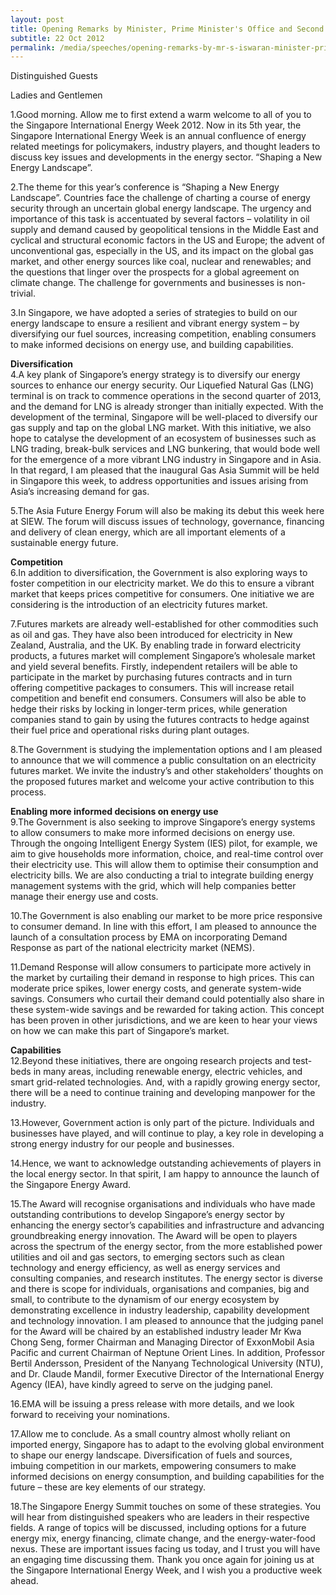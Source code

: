 ```yaml
---
layout: post
title: Opening Remarks by Minister, Prime Minister's Office and Second Minister for Home Affairs and Trade & Industry S Iswaran at the Singapore Energy Summit
subtitle: 22 Oct 2012
permalink: /media/speeches/opening-remarks-by-mr-s-iswaran-minister-prime-minister's-office-and-second-minister-for-home-affairs-and-trade-industry-at-the-singapore-energy-summit-22-october-2012
---
```


Distinguished Guests

Ladies and Gentlemen

1.Good morning. Allow me to first extend a warm welcome to all of you to the Singapore International Energy Week 2012. Now in its 5th year, the Singapore International Energy Week is an annual confluence of energy related meetings for policymakers, industry players, and thought leaders to discuss key issues and developments in the energy sector. “Shaping a New Energy Landscape”.

2.The theme for this year’s conference is “Shaping a New Energy Landscape”. Countries face the challenge of charting a course of energy security through an uncertain global energy landscape. The urgency and importance of this task is accentuated by several factors – volatility in oil supply and demand caused by geopolitical tensions in the Middle East and cyclical and structural economic factors in the US and Europe; the advent of unconventional gas, especially in the US, and its impact on the global gas market, and other energy sources like coal, nuclear and renewables; and the questions that linger over the prospects for a global agreement on climate change. The challenge for governments and businesses is non-trivial.

3.In Singapore, we have adopted a series of strategies to build on our energy landscape to ensure a resilient and vibrant energy system – by diversifying our fuel sources, increasing competition, enabling consumers to make informed decisions on energy use, and building capabilities.

**Diversification**  
4.A key plank of Singapore’s energy strategy is to diversify our energy sources to enhance our energy security. Our Liquefied Natural Gas (LNG) terminal is on track to commence operations in the second quarter of 2013, and the demand for LNG is already stronger than initially expected. With the development of the terminal, Singapore will be well-placed to diversify our gas supply and tap on the global LNG market. With this initiative, we also hope to catalyse the development of an ecosystem of businesses such as LNG trading, break-bulk services and LNG bunkering, that would bode well for the emergence of a more vibrant LNG industry in Singapore and in Asia. In that regard, I am pleased that the inaugural Gas Asia Summit will be held in Singapore this week, to address opportunities and issues arising from Asia’s increasing demand for gas.

5.The Asia Future Energy Forum will also be making its debut this week here at SIEW. The forum will discuss issues of technology, governance, financing and delivery of clean energy, which are all important elements of a sustainable energy future.

**Competition**  
6.In addition to diversification, the Government is also exploring ways to foster competition in our electricity market. We do this to ensure a vibrant market that keeps prices competitive for consumers. One initiative we are considering is the introduction of an electricity futures market.

7.Futures markets are already well-established for other commodities such as oil and gas. They have also been introduced for electricity in New Zealand, Australia, and the UK. By enabling trade in forward electricity products, a futures market will complement Singapore’s wholesale market and yield several benefits. Firstly, independent retailers will be able to participate in the market by purchasing futures contracts and in turn offering competitive packages to consumers. This will increase retail competition and benefit end consumers. Consumers will also be able to hedge their risks by locking in longer-term prices, while generation companies stand to gain by using the futures contracts to hedge against their fuel price and operational risks during plant outages.

8.The Government is studying the implementation options and I am pleased to announce that we will commence a public consultation on an electricity futures market. We invite the industry’s and other stakeholders’ thoughts on the proposed futures market and welcome your active contribution to this process.

**Enabling more informed decisions on energy use**  
9.The Government is also seeking to improve Singapore’s energy systems to allow consumers to make more informed decisions on energy use. Through the ongoing Intelligent Energy System (IES) pilot, for example, we aim to give households more information, choice, and real-time control over their electricity use. This will allow them to optimise their consumption and electricity bills. We are also conducting a trial to integrate building energy management systems with the grid, which will help companies better manage their energy use and costs.

10.The Government is also enabling our market to be more price responsive to consumer demand. In line with this effort, I am pleased to announce the launch of a consultation process by EMA on incorporating Demand Response as part of the national electricity market (NEMS).

11.Demand Response will allow consumers to participate more actively in the market by curtailing their demand in response to high prices. This can moderate price spikes, lower energy costs, and generate system-wide savings. Consumers who curtail their demand could potentially also share in these system-wide savings and be rewarded for taking action. This concept has been proven in other jurisdictions, and we are keen to hear your views on how we can make this part of Singapore’s market.

**Capabilities**  
12.Beyond these initiatives, there are ongoing research projects and test-beds in many areas, including renewable energy, electric vehicles, and smart grid-related technologies. And, with a rapidly growing energy sector, there will be a need to continue training and developing manpower for the industry.

13.However, Government action is only part of the picture. Individuals and businesses have played, and will continue to play, a key role in developing a strong energy industry for our people and businesses.

14.Hence, we want to acknowledge outstanding achievements of players in the local energy sector. In that spirit, I am happy to announce the launch of the Singapore Energy Award.

15.The Award will recognise organisations and individuals who have made outstanding contributions to develop Singapore’s energy sector by enhancing the energy sector’s capabilities and infrastructure and advancing groundbreaking energy innovation. The Award will be open to players across the spectrum of the energy sector, from the more established power utilities and oil and gas sectors, to emerging sectors such as clean technology and energy efficiency, as well as energy services and consulting companies, and research institutes. The energy sector is diverse and there is scope for individuals, organisations and companies, big and small, to contribute to the dynamism of our energy ecosystem by demonstrating excellence in industry leadership, capability development and technology innovation. I am pleased to announce that the judging panel for the Award will be chaired by an established industry leader Mr Kwa Chong Seng, former Chairman and Managing Director of ExxonMobil Asia Pacific and current Chairman of Neptune Orient Lines. In addition, Professor Bertil Andersson, President of the Nanyang Technological University (NTU), and Dr. Claude Mandil, former Executive Director of the International Energy Agency (IEA), have kindly agreed to serve on the judging panel.

16.EMA will be issuing a press release with more details, and we look forward to receiving your nominations.

17.Allow me to conclude. As a small country almost wholly reliant on imported energy, Singapore has to adapt to the evolving global environment to shape our energy landscape. Diversification of fuels and sources, imbuing competition in our markets, empowering consumers to make informed decisions on energy consumption, and building capabilities for the future – these are key elements of our strategy.

18.The Singapore Energy Summit touches on some of these strategies. You will hear from distinguished speakers who are leaders in their respective fields. A range of topics will be discussed, including options for a future energy mix, energy financing, climate change, and the energy-water-food nexus. These are important issues facing us today, and I trust you will have an engaging time discussing them. Thank you once again for joining us at the Singapore International Energy Week, and I wish you a productive week ahead.
<br><br><br>

